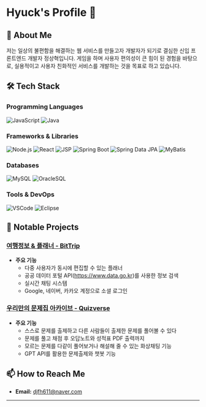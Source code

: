 # Hyuck's Profile 👋

## 🚀 About Me
저는 일상의 불편함을 해결하는 웹 서비스를 만들고자 개발자가 되기로 결심한 신입 프론트엔드 개발자 정상혁입니다. 게임을 하며 사용자 편의성이 큰 힘이 된 경험을 바탕으로, 실용적이고 사용자 친화적인 서비스를 개발하는 것을 목표로 하고 있습니다.

## 🛠️ Tech Stack

### Programming Languages
![JavaScript](https://img.shields.io/badge/-JavaScript-F7DF1E?logo=javascript&logoColor=black&style=flat)
![Java](https://img.shields.io/badge/-Java-007396?logo=java&logoColor=white&style=flat)

### Frameworks & Libraries
![Node.js](https://img.shields.io/badge/-Node.js-339933?logo=node.js&logoColor=white&style=flat)
![React](https://img.shields.io/badge/-React-61DAFB?logo=react&logoColor=black&style=flat)
![JSP](https://img.shields.io/badge/-JSP-007396?logo=java&logoColor=white&style=flat)
![Spring Boot](https://img.shields.io/badge/-Spring_Boot-6DB33F?logo=spring&logoColor=white&style=flat)
![Spring Data JPA](https://img.shields.io/badge/-Spring_Data_JPA-6DB33F?logo=spring&logoColor=white&style=flat)
![MyBatis](https://img.shields.io/badge/-MyBatis-4479A1?logo=mybatis&logoColor=white&style=flat)


### Databases
![MySQL](https://img.shields.io/badge/-MySQL-4479A1?logo=mysql&logoColor=white&style=flat)
![OracleSQL](https://img.shields.io/badge/-OracleSQL-F80000?logo=oracle&logoColor=white&style=flat)

### Tools & DevOps

![VSCode](https://img.shields.io/badge/-VSCode-007ACC?logo=visual-studio-code&logoColor=white&style=flat)
![Eclipse](https://img.shields.io/badge/-Eclipse-F79800?logo=eclipse-ide&logoColor=white&style=flat)

## 📂 Notable Projects

### [여행정보 & 플래너 - BitTrip](https://github.com/themerous/PlanBit_BItcamp701)

- **주요 기능**
  - 다중 사용자가 동시에 편집할 수 있는 플래너
  - 공공 데이터 포털 API(https://www.data.go.kr)를 사용한 정보 검색
  - 실시간 채팅 시스템
  - Google, 네이버, 카카오 계정으로 소셜 로그인
 
### [우리만의 문제집 아카이브 - Quizverse](https://github.com/QuizVerse/finalQuizVerse)

- **주요 기능**
  - 스스로 문제를 출제하고 다른 사람들이 출제한 문제를 풀어볼 수 있다
  - 문제를 풀고 채점 후 오답노트와 성적표 PDF 출력까지
  - 모르는 문제를 다같이 풀어보거나 해설해 줄 수 있는 화상채팅 기능
  - GPT API를 활용한 문제출제와 챗봇 기능

## 📫 How to Reach Me
- **Email:** djfh611@naver.com

---




